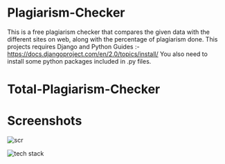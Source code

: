 # Plagiarism-Checker
This is a free plagiarism checker that compares the given data with the different sites on web, along with the percentage of plagiarism done.
This projects requires Django and Python 
Guides :- https://docs.djangoproject.com/en/2.0/topics/install/
You also need to install some python packages included in .py files.
# Total-Plagiarism-Checker

# Screenshots

![scr](https://user-images.githubusercontent.com/27961735/38750696-618a561c-3f73-11e8-837e-7346829cbad0.png)

![tech stack](https://user-images.githubusercontent.com/27961735/38765296-6b263272-3fdc-11e8-90f6-711a81731f69.jpeg)

